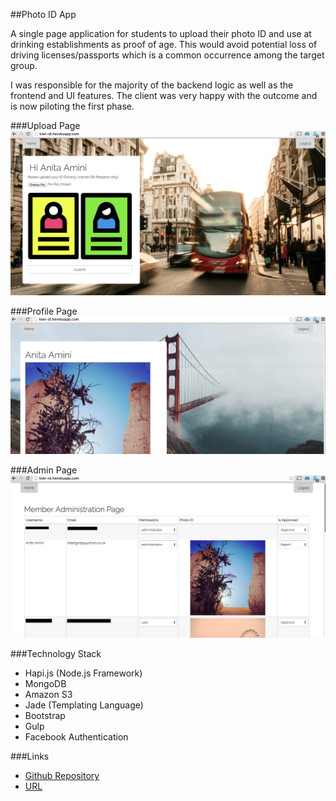 ##Photo ID App

A single page application for students to upload their photo ID and use at drinking establishments as proof of age. This would avoid potential loss of driving licenses/passports which is a common occurrence among the target group. 

I was responsible for the majority of the backend logic as well as the frontend and UI features. The client was very happy with the outcome and is now piloting the first phase. 

###Upload Page
![](kiwi-upload.png)


###Profile Page
![](kiwi-profile.png)

###Admin Page
![](kiwi-admin.png)

###Technology Stack
- Hapi.js (Node.js Framework)
- MongoDB
- Amazon S3
- Jade (Templating Language)
- Bootstrap
- Gulp
- Facebook Authentication

###Links
- [Github Repository](https://github.com/IDThieves/i-am-old-enough-honest)
- [URL](http://kiwi-id.herokuapp.com/)
